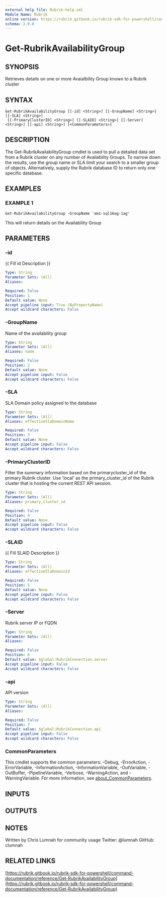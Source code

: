 ```yaml
---
external help file: Rubrik-help.xml
Module Name: Rubrik
online version: https://rubrik.gitbook.io/rubrik-sdk-for-powershell/command-documentation/reference/Get-RubrikAvailabilityGroup
schema: 2.0.0
---
```


# Get-RubrikAvailabilityGroup

## SYNOPSIS
Retrieves details on one or more Avaialbility Group known to a Rubrik cluster

## SYNTAX

```
Get-RubrikAvailabilityGroup [[-id] <String>] [[-GroupName] <String>] [[-SLA] <String>]
 [[-PrimaryClusterID] <String>] [[-SLAID] <String>] [[-Server] <String>] [[-api] <String>] [<CommonParameters>]
```

## DESCRIPTION
The Get-RubrikAvailabilityGroup cmdlet is used to pull a detailed data set from a Rubrik cluster on any number of Availability Groups.
To narrow down the results, use the group name or SLA limit your search to a smaller group of objects.
Alternatively, supply the Rubrik database ID to return only one specific database.

## EXAMPLES

### EXAMPLE 1
```
Get-RubrikAvailabilityGroup -GroupName 'am1-sql16ag-1ag'
```

This will return details on the Availability Group

## PARAMETERS

### -id
{{ Fill id Description }}

```yaml
Type: String
Parameter Sets: (All)
Aliases:

Required: False
Position: 1
Default value: None
Accept pipeline input: True (ByPropertyName)
Accept wildcard characters: False
```

### -GroupName
Name of the availability group

```yaml
Type: String
Parameter Sets: (All)
Aliases: name

Required: False
Position: 2
Default value: None
Accept pipeline input: False
Accept wildcard characters: False
```

### -SLA
SLA Domain policy assigned to the database

```yaml
Type: String
Parameter Sets: (All)
Aliases: effectiveSlaDomainName

Required: False
Position: 3
Default value: None
Accept pipeline input: False
Accept wildcard characters: False
```

### -PrimaryClusterID
Filter the summary information based on the primarycluster_id of the primary Rubrik cluster.
Use 'local' as the primary_cluster_id of the Rubrik cluster that is hosting the current REST API session.

```yaml
Type: String
Parameter Sets: (All)
Aliases: primary_cluster_id

Required: False
Position: 4
Default value: None
Accept pipeline input: False
Accept wildcard characters: False
```

### -SLAID
{{ Fill SLAID Description }}

```yaml
Type: String
Parameter Sets: (All)
Aliases: effectiveSlaDomainId

Required: False
Position: 5
Default value: None
Accept pipeline input: False
Accept wildcard characters: False
```

### -Server
Rubrik server IP or FQDN

```yaml
Type: String
Parameter Sets: (All)
Aliases:

Required: False
Position: 6
Default value: $global:RubrikConnection.server
Accept pipeline input: False
Accept wildcard characters: False
```

### -api
API version

```yaml
Type: String
Parameter Sets: (All)
Aliases:

Required: False
Position: 7
Default value: $global:RubrikConnection.api
Accept pipeline input: False
Accept wildcard characters: False
```

### CommonParameters
This cmdlet supports the common parameters: -Debug, -ErrorAction, -ErrorVariable, -InformationAction, -InformationVariable, -OutVariable, -OutBuffer, -PipelineVariable, -Verbose, -WarningAction, and -WarningVariable. For more information, see [about_CommonParameters](http://go.microsoft.com/fwlink/?LinkID=113216).

## INPUTS

## OUTPUTS

## NOTES
Written by Chris Lumnah for community usage
Twitter: @lumnah
GitHub: clumnah

## RELATED LINKS

[https://rubrik.gitbook.io/rubrik-sdk-for-powershell/command-documentation/reference/Get-RubrikAvailabilityGroup](https://rubrik.gitbook.io/rubrik-sdk-for-powershell/command-documentation/reference/Get-RubrikAvailabilityGroup)

